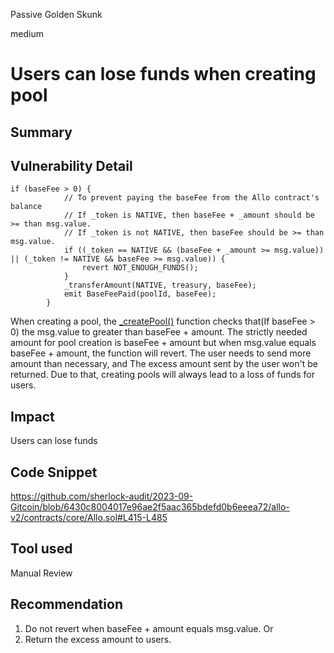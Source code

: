 Passive Golden Skunk

medium

# Users can lose funds when creating pool
## Summary

## Vulnerability Detail
```solidity
if (baseFee > 0) {
            // To prevent paying the baseFee from the Allo contract's balance
            // If _token is NATIVE, then baseFee + _amount should be >= than msg.value.
            // If _token is not NATIVE, then baseFee should be >= than msg.value.
            if ((_token == NATIVE && (baseFee + _amount >= msg.value)) || (_token != NATIVE && baseFee >= msg.value)) {
                revert NOT_ENOUGH_FUNDS();
            } 
            _transferAmount(NATIVE, treasury, baseFee);
            emit BaseFeePaid(poolId, baseFee);
        }
```
When creating a pool, the [_createPool()](https://github.com/sherlock-audit/2023-09-Gitcoin/blob/6430c8004017e96ae2f5aac365bdefd0b6eeea72/allo-v2/contracts/core/Allo.sol#L415-L485) function checks that(If baseFee > 0)  the msg.value to greater than baseFee + amount. The strictly needed amount for pool creation is baseFee + amount but when msg.value equals baseFee + amount, the function will revert. The user needs to send more amount than necessary, and The excess amount sent by the user won't be returned. Due to that, creating pools will always lead to a loss of funds for users.
## Impact
Users can lose funds
## Code Snippet
https://github.com/sherlock-audit/2023-09-Gitcoin/blob/6430c8004017e96ae2f5aac365bdefd0b6eeea72/allo-v2/contracts/core/Allo.sol#L415-L485
## Tool used

Manual Review

## Recommendation
1. Do not revert when baseFee + amount equals msg.value.
Or
2. Return the excess amount to users.